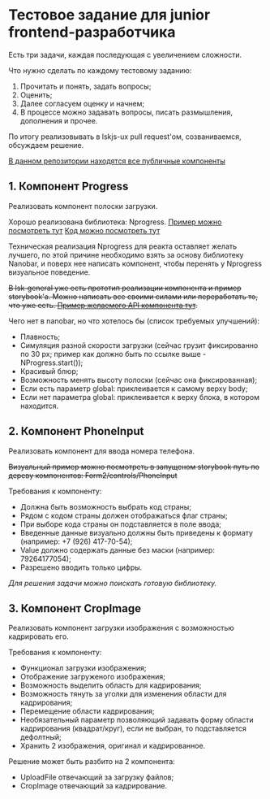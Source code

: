 # Тестовое задание для junior frontend-разработчика

Есть три задачи, каждая последующая с увеличением сложности.

Что нужно сделать по каждому тестовому заданию: 
1. Прочитать и понять, задать вопросы;
2. Оценить;
3. Далее согласуем оценку и начнем;
4. В процессе можно задавать вопросы, писать размышления, дополнения и прочее.

По итогу реализовывать в lskjs-ux pull request'ом, созваниваемся, обсуждаем решение.

[В данном репозитории находятся все публичные компоненты](https://github.com/lskjs/ux)

## 1. Компонент Progress

Реализовать компонент полоски загрузки.

Хорошо реализована библиотека: Nprogress.
[Пример можно посмотреть тут](http://ricostacruz.com/nprogress/)
[Код можно посмотреть тут](https://github.com/rstacruz/nprogress)

Техническая реализация Nprogress для реакта оставляет желать лучшего, по этой причине необходимо взять за основу библиотеку Nanobar, и поверх нее написать компонент, чтобы перенять у Nprogress визуальное поведение.

~~В lsk-general уже есть прототип реализации компонента и пример storybook'а. Можно написать все своими силами или переработать то, что уже есть. [Пример желаемого API компонента тут](https://github.com/isuvorov/lsk-general/blob/master/src/Progress/Progress.story.jsx).~~

Чего нет в nanobar, но что хотелось бы (список требуемых улучшений):
- Плавность;
- Симуляция разной скорости загрузки (сейчас грузит фиксированно по 30 px; пример как должно быть по ссылке выше - NProgress.start());
- Красивый блюр;
- Возможность менять высоту полоски (сейчас она фиксированная);
- Если есть параметр global: приклеивается к самому верху body;
- Если нет параметра global: приклеивается к верху блока, в котором находится.

## 2. Компонент PhoneInput

Реализовать компонент для ввода номера телефона.

~~Визуальный пример можно посмотреть в запущеном storybook путь по дереву компонентов: Form2/controls/PhoneInput~~

Требования к компоненту:
- Должна быть возможность выбрать код страны;
- Рядом с кодом страны должен отображаться флаг страны;
- При выборе кода страны он подставляется в поле ввода;
- Введенные данные визуально должны быть приведены к формату (например: +7 (926) 417-70-54);
- Value должно содержать данные без маски (например: 79264177054);
- Разрешено вводить только цифры.

*Для решения задачи можно поискать готовую библиотеку.*

## 3. Компонент CropImage 

Реализовать компонент загрузки изображения с возможностью кадрировать его.

Требования к компоненту: 
- Функционал загрузки изображения;
- Отображение загруженого изображения;
- Возможность выделить область для кадрирования;
- Возможность тянуть за уголки для изменения области для кадрирования;
- Перемещение области кадрирования;
- Необязательный параметр позволяющий задавать форму области кадрирования (квадрат/круг), если не выбран, то подставляется дефолтный;
- Хранить 2 изображения, оригинал и кадрированное.

Решение может быть разбито на 2 компонента:
- UploadFile отвечающий за загрузку файлов;
- CropImage отвечающий за кадрирование.
